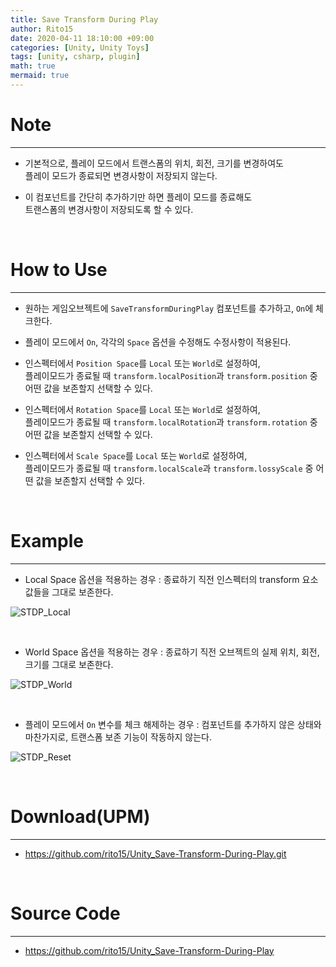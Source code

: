 ```yaml
---
title: Save Transform During Play
author: Rito15
date: 2020-04-11 18:10:00 +09:00
categories: [Unity, Unity Toys]
tags: [unity, csharp, plugin]
math: true
mermaid: true
---
```


# Note
---
  - 기본적으로, 플레이 모드에서 트랜스폼의 위치, 회전, 크기를 변경하여도
    <br>플레이 모드가 종료되면 변경사항이 저장되지 않는다.
    
  - 이 컴포넌트를 간단히 추가하기만 하면 플레이 모드를 종료해도
    <br>트랜스폼의 변경사항이 저장되도록 할 수 있다.
  
  <br>
  
# How to Use
---
  - 원하는 게임오브젝트에 ```SaveTransformDuringPlay``` 컴포넌트를 추가하고, ```On```에 체크한다.
  
  - 플레이 모드에서 ```On```, 각각의 ```Space``` 옵션을 수정해도 수정사항이 적용된다.
  
  - 인스펙터에서 ```Position Space```를 ```Local``` 또는 ```World```로 설정하여,
    <br> 플레이모드가 종료될 때 ```transform.localPosition```과 ```transform.position``` 중 어떤 값을 보존할지 선택할 수 있다.
  
  - 인스펙터에서 ```Rotation Space```를 ```Local``` 또는 ```World```로 설정하여,
    <br> 플레이모드가 종료될 때 ```transform.localRotation```과 ```transform.rotation``` 중 어떤 값을 보존할지 선택할 수 있다.
  
  - 인스펙터에서 ```Scale Space```를 ```Local``` 또는 ```World```로 설정하여,
    <br> 플레이모드가 종료될 때 ```transform.localScale```과 ```transform.lossyScale``` 중 어떤 값을 보존할지 선택할 수 있다.
  
  <br>
  
# Example
---
  - Local Space 옵션을 적용하는 경우
   : 종료하기 직전 인스펙터의 transform 요소 값들을 그대로 보존한다.
   
  ![STDP_Local](https://user-images.githubusercontent.com/42164422/78341218-489c3480-75d2-11ea-8db4-0166786ce24b.gif)
  
  <br>

  - World Space 옵션을 적용하는 경우
   : 종료하기 직전 오브젝트의 실제 위치, 회전, 크기를 그대로 보존한다.
   
   ![STDP_World](https://user-images.githubusercontent.com/42164422/78341235-4fc34280-75d2-11ea-9b6c-9571782bfcb7.gif)
  
  <br>

  - 플레이 모드에서 ```On``` 변수를 체크 해제하는 경우
   : 컴포넌트를 추가하지 않은 상태와 마찬가지로, 트랜스폼 보존 기능이 작동하지 않는다.
   
   ![STDP_Reset](https://user-images.githubusercontent.com/42164422/78341253-55b92380-75d2-11ea-9916-a43a3afbbed4.gif)

<br>

# Download(UPM)
---
- https://github.com/rito15/Unity_Save-Transform-During-Play.git

<br>

# Source Code
---
- <https://github.com/rito15/Unity_Save-Transform-During-Play>
